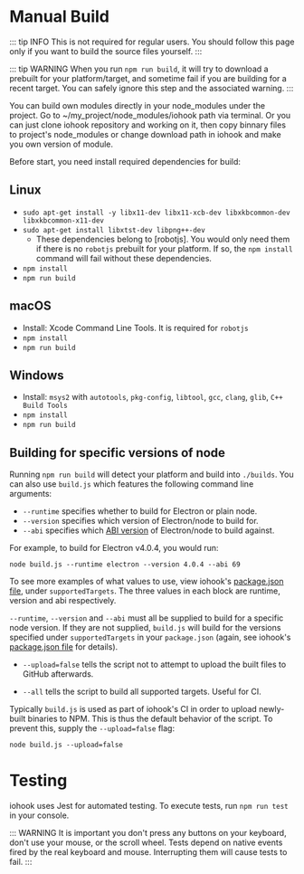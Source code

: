 # Manual Build

::: tip INFO
This is not required for regular users. You should follow this page only if you want to build the source files yourself.
:::

::: tip WARNING
When you run `npm run build`, it will try to download a prebuilt for your platform/target, and sometime fail if you are building for a recent target. You can safely ignore this step and the associated warning.
:::

You can build own modules directly in your node_modules under the project. Go to ~/my_project/node_modules/iohook path via terminal.
Or you can just clone iohook repository and working on it, then copy binnary files to project's node_modules or change download path in iohook and make you own version of module.

Before start, you need install required dependencies for build:

## Linux

- `sudo apt-get install -y libx11-dev libx11-xcb-dev libxkbcommon-dev libxkbcommon-x11-dev`
- `sudo apt-get install libxtst-dev libpng++-dev`
  - These dependencies belong to [robotjs]. You would only need them if there is no `robotjs` prebuilt for your platform. If so, the `npm install` command will fail without these dependencies.
- `npm install`
- `npm run build`

## macOS

- Install: Xcode Command Line Tools. It is required for `robotjs`
- `npm install`
- `npm run build`

## Windows

- Install: `msys2` with `autotools`, `pkg-config`, `libtool`, `gcc`, `clang`, `glib`, `C++ Build Tools`
- `npm install`
- `npm run build`

## Building for specific versions of node

Running `npm run build` will detect your platform and build into `./builds`. You can also use `build.js` which features the following
command line arguments:

- `--runtime` specifies whether to build for Electron or plain node.
- `--version` specifies which version of Electron/node to build for.
- `--abi` specifies which [ABI version](https://nodejs.org/en/docs/guides/abi-stability/) of Electron/node to build against.

For example, to build for Electron v4.0.4, you would run:

```
node build.js --runtime electron --version 4.0.4 --abi 69
```

To see more examples of what values to use, view iohook's [package.json file](https://github.com/utf26/iohook/blob/master/package.json), under `supportedTargets`. The three values in each block are runtime, version and abi respectively.

`--runtime`, `--version` and `--abi` must all be supplied to build for a specific node version. If they are not supplied, `build.js` will build for the versions specified under `supportedTargets` in your `package.json` (again, see iohook's [package.json file](https://github.com/utf26/iohook/blob/master/package.json) for details).

- `--upload=false` tells the script not to attempt to upload the built files to GitHub afterwards.

- `--all` tells the script to build all supported targets. Useful for CI.

Typically `build.js` is used as part of iohook's CI in order to upload newly-built binaries to NPM. This is thus the default behavior of the script. To prevent this, supply the `--upload=false` flag:

```
node build.js --upload=false
```

# Testing

iohook uses Jest for automated testing. To execute tests, run `npm run test` in your console.

::: WARNING
It is important you don't press any buttons on your keyboard, don't use your mouse, or the scroll wheel. Tests depend on native events fired by the real keyboard and mouse. Interrupting them will cause tests to fail.
:::
